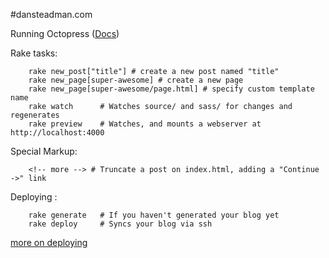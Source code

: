 #dansteadman.com

Running Octopress ([Docs](http://octopress.org/docs/blogging/))

Rake tasks:

		rake new_post["title"] # create a new post named "title"
		rake new_page[super-awesome] # create a new page
		rake new_page[super-awesome/page.html] # specify custom template name
		rake watch      # Watches source/ and sass/ for changes and regenerates
		rake preview    # Watches, and mounts a webserver at http://localhost:4000
				
Special Markup:

		<!-- more --> # Truncate a post on index.html, adding a "Continue ->" link
		
Deploying : 

		rake generate   # If you haven't generated your blog yet
		rake deploy     # Syncs your blog via ssh

[more on deploying](http://octopress.org/docs/deploying/rsync/)



	
